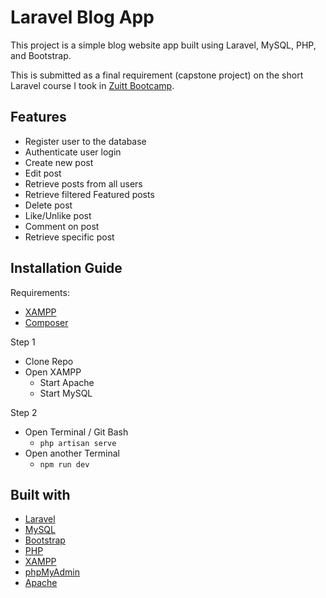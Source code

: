 # Laravel Blog App

This project is a simple blog website app built using Laravel, MySQL, PHP, and Bootstrap.

This is submitted as a final requirement (capstone project) on the short Laravel course I took in [Zuitt Bootcamp](https://zuitt.co/).


## Features
- Register user to the database
- Authenticate user login
- Create new post
- Edit post
- Retrieve posts from all users
- Retrieve filtered Featured posts
- Delete post
- Like/Unlike post
- Comment on post
- Retrieve specific post

## Installation Guide
Requirements:
- [XAMPP](https://www.apachefriends.org/)
- [Composer](https://getcomposer.org/)

Step 1
- Clone Repo
- Open XAMPP
  - Start Apache
  - Start MySQL


Step 2
- Open Terminal / Git Bash
  - `php artisan serve`
- Open another Terminal
  - `npm run dev`

## Built with
- [Laravel](https://laravel.com/)
- [MySQL](https://www.mysql.com/)
- [Bootstrap](https://getbootstrap.com/)
- [PHP](https://www.php.net/)
- [XAMPP](https://www.apachefriends.org/)
- [phpMyAdmin](https://www.phpmyadmin.net/)
- [Apache](https://httpd.apache.org/)
